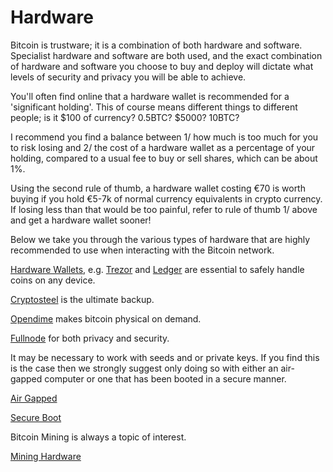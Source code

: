 # Hardware

Bitcoin is trustware; it is a combination of both hardware and software.  Specialist hardware and software are both used, and the exact combination of hardware and software you choose to buy and deploy will dictate what levels of security and privacy you will be able to achieve.

You'll often find online that a hardware wallet is recommended for a 'significant holding'. This of course means different things to different people; is it $100 of currency? 0.5BTC? $5000? 10BTC? 

I recommend  you find a balance between 1/ how much is too much for you to risk losing and 2/ the cost of a hardware wallet as a percentage of your holding, compared to a usual fee to buy or sell shares, which can be about 1%. 

Using the second rule of thumb, a hardware wallet costing €70 is worth buying if you hold €5-7k of normal currency equivalents in crypto currency. If losing less than that would be too painful, refer to rule of thumb 1/ above and get a hardware wallet sooner!

Below we take you through the various types of hardware that are highly recommended to use when interacting with the Bitcoin network.

[Hardware Wallets](https://github.com/OSBitcoinInfo/Hardware/blob/master/Hardware-wallets.md), e.g. [Trezor](https://shop.trezor.io/?a=684afda09cbe) and [Ledger](https://www.ledgerwallet.com/r/b85c) are essential to safely handle coins on any device.

[Cryptosteel](https://github.com/OSBitcoinInfo/Hardware/blob/master/Cryptosteel.md) is the ultimate backup.

[Opendime](https://github.com/OSBitcoinInfo/Hardware/blob/master/Opendime.md) makes bitcoin physical on demand.

[Fullnode](https://github.com/OSBitcoinInfo/Hardware/blob/master/Fullnode.md) for both privacy and security.

It may be necessary to work with seeds and or private keys.  If you find this is the case then we strongly suggest only doing so with either an air-gapped computer or one that has been booted in a secure manner.

[Air Gapped](https://github.com/OSBitcoinInfo/Hardware/blob/master/Airgapped.md)

[Secure Boot](https://github.com/OSBitcoinInfo/Hardware/blob/master/Secure-boot.md)

Bitcoin Mining is always a topic of interest.

[Mining Hardware](https://github.com/OSBitcoinInfo/Hardware/blob/master/Miner.md)

